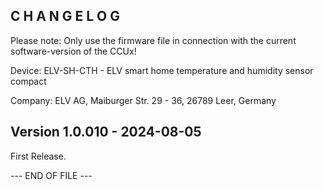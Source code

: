 ﻿C H A N G E L O G
-----------------

Please note: Only use the firmware file in connection with the current software-version of the CCUx!

Device:   ELV-SH-CTH - ELV smart home temperature and humidity sensor compact

Company:  ELV AG, Maiburger Str. 29 - 36, 26789 Leer, Germany

Version 1.0.010 - 2024-08-05
--------------------------------------------------------------

First Release.


--- END OF FILE ---

